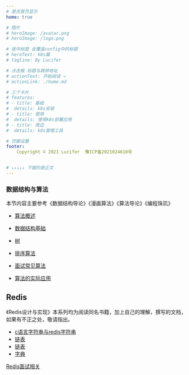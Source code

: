 ```yaml
---
# 是否首页显示
home: true

# 图片
# heroImage: /avatar.png
# heroImage: /logo.png

# 居中标题 会覆盖config中的标题
# heroText: k8s篇
# tagline: By Lucifer

# 点击框 标题与跳转地址
# actionText: 开始阅读 →
# actionLink: ./home.md

# 三个卡片
# features:
# - title: 基础
#  details: k8s安装
# - title: 使用
#  details: 使用k8s部署应用
# - title: 周边
#  details: k8s管理工具

# 页脚设置
footer: 
    Copyright © 2021 Lucifer  豫ICP备2021024610号


# ↓↓↓↓↓ 下面的是正文
---
```


<!-- ## 计算机基础学科

### 计算机操作系统

### 计算机组成原理

### 计算机组成设计

### 计算机网络 -->

### 数据结构与算法

本节内容主要参考《数据结构导论》《漫画算法》《算法导论》《编程珠玑》

- [算法概述](./science/data-structure/algorithm-overview.md)

- [数据结构基础](./science/data-structure/data-structure.md)

- [树](./science/data-structure/tree.md)

- [排序算法](./science/data-structure/sort-algo.md)

- [面试常见算法](./science/data-structure/aigo-interview.md)

- [算法的实际应用](./science/data-structure/aigo-apply.md)



  

## Redis

《Redis设计与实现》本系列均为阅读同名书籍，加上自己的理解，撰写的文档，如果有不正之处，敬请指出。
- [c语言字符串与redis字符串](./middleware/redis/design/data_type/sds.md)
- [链表](./middleware/redis/design/data_type/sds.md)
- [链表](./middleware/redis/design/data_type/list_node.md)
- [字典](./middleware/redis/design/data_type/dict.md)


[Redis面试相关](./middleware/redis/interview.md)

